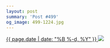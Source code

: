 ```yaml
---
layout: post
summary: 'Post #499'
og_image: 499-1224.jpg
---
```


<p>
 <time>
  <a href="/499">
   {{ page.date | date: "%B %-d, %Y" }}
  </a>
 </time>
 <a href="/499">
  <img sizes="(min-width: 700px) 50vw, calc(100vw - 2rem)" src="{{ site.assets_url }}/499-612.jpg" srcset="{{ site.assets_url }}/499-1224.jpg 1224w, {{ site.assets_url }}/499-918.jpg 918w, {{ site.assets_url }}/499-612.jpg 612w, {{ site.assets_url }}/499-306.jpg 306w"/>
 </a>
</p>
